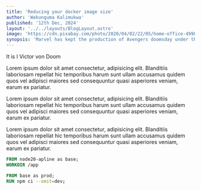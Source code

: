 ```yaml
---
title: 'Reducing your docker image size'
author: 'Wakunguma Kalimukwa'
published: '12th Dec, 2024'
layout: '../../layouts/BlogLayout.astro'
image: 'https://cdn.pixabay.com/photo/2020/04/02/22/05/home-office-4996834_1280.jpg'
synopsis: 'Marvel has kept the production of Avengers doomsday under the wraps, but we will go over all the details we know of'
---
```


It is I Victor von Doom

Lorem ipsum dolor sit amet consectetur, adipisicing elit. Blanditiis laboriosam repellat hic temporibus harum sunt ullam accusamus quidem quos vel adipisci maiores sed consequuntur quasi asperiores veniam, earum ex pariatur.

Lorem ipsum dolor sit amet consectetur, adipisicing elit. Blanditiis laboriosam repellat hic temporibus harum sunt ullam accusamus quidem quos vel adipisci maiores sed consequuntur quasi asperiores veniam, earum ex pariatur.

Lorem ipsum dolor sit amet consectetur, adipisicing elit. Blanditiis laboriosam repellat hic temporibus harum sunt ullam accusamus quidem quos vel adipisci maiores sed consequuntur quasi asperiores veniam, earum ex pariatur.

```dockerfile
FROM node20-apline as base;
WORKDIR /app

FROM base as prod;
RUN npm ci --omit=dev;
```